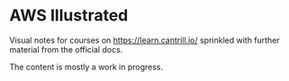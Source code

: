 # AWS Illustrated

Visual notes for courses on https://learn.cantrill.io/ sprinkled with further material
from the official docs.

The content is mostly a work in progress.